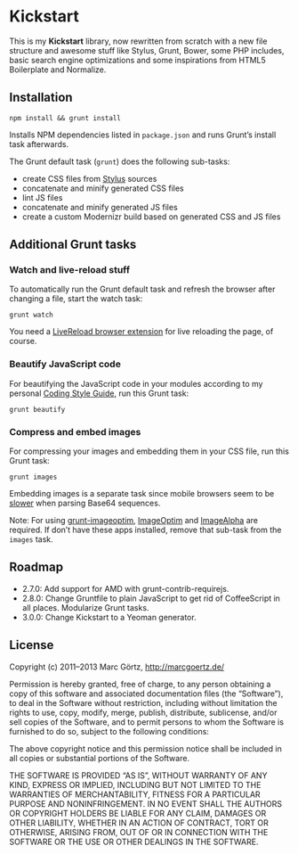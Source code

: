 # Kickstart

This is my **Kickstart** library, now rewritten from scratch with a new
file structure and awesome stuff like Stylus, Grunt, Bower, some PHP
includes, basic search engine optimizations and some inspirations from
HTML5 Boilerplate and Normalize.

## Installation

	npm install && grunt install

Installs NPM dependencies listed in `package.json` and runs Grunt’s
install task afterwards.

The Grunt default task (`grunt`) does the following sub-tasks:

 - create CSS files from [Stylus](http://learnboost.github.com/stylus/)
   sources
 - concatenate and minify generated CSS files
 - lint JS files
 - concatenate and minify generated JS files
 - create a custom Modernizr build based on generated CSS and JS files

## Additional Grunt tasks

### Watch and live-reload stuff

To automatically run the Grunt default task and refresh the browser
after changing a file, start the watch task:

	grunt watch

You need a [LiveReload browser extension](http://feedback.livereload.com/knowledgebase/articles/86242-how-do-i-install-and-use-the-browser-extensions-)
for live reloading the page, of course.

### Beautify JavaScript code

For beautifying the JavaScript code in your modules according to my
personal [Coding Style Guide](https://github.com/Dreamseer/styleguide),
run this Grunt task:

	grunt beautify

### Compress and embed images

For compressing your images and embedding them in your CSS file, run
this Grunt task:

	grunt images

Embedding images is a separate task since mobile browsers seem to be
[slower](https://www.mobify.com/blog/data-uris-are-slow-on-mobile/)
when parsing Base64 sequences.

Note: For using
[grunt-imageoptim](https://github.com/JamieMason/grunt-imageoptim),
[ImageOptim](http://imageoptim.com/) and
[ImageAlpha](http://pngmini.com/) are required. If don’t have these apps
installed, remove that sub-task from the `images` task.

## Roadmap

 * 2.7.0: Add support for AMD with grunt-contrib-requirejs.
 * 2.8.0: Change Gruntfile to plain JavaScript to get rid of CoffeeScript
   in all places. Modularize Grunt tasks.
 * 3.0.0: Change Kickstart to a Yeoman generator.

## License

Copyright (c) 2011–2013 Marc Görtz, http://marcgoertz.de/

Permission is hereby granted, free of charge, to any person obtaining a
copy of this software and associated documentation files (the
“Software”), to deal in the Software without restriction, including
without limitation the rights to use, copy, modify, merge, publish,
distribute, sublicense, and/or sell copies of the Software, and to
permit persons to whom the Software is furnished to do so, subject to
the following conditions:

The above copyright notice and this permission notice shall be included
in all copies or substantial portions of the Software.

THE SOFTWARE IS PROVIDED “AS IS”, WITHOUT WARRANTY OF ANY KIND, EXPRESS
OR IMPLIED, INCLUDING BUT NOT LIMITED TO THE WARRANTIES OF
MERCHANTABILITY, FITNESS FOR A PARTICULAR PURPOSE AND NONINFRINGEMENT.
IN NO EVENT SHALL THE AUTHORS OR COPYRIGHT HOLDERS BE LIABLE FOR ANY
CLAIM, DAMAGES OR OTHER LIABILITY, WHETHER IN AN ACTION OF CONTRACT,
TORT OR OTHERWISE, ARISING FROM, OUT OF OR IN CONNECTION WITH THE
SOFTWARE OR THE USE OR OTHER DEALINGS IN THE SOFTWARE.
